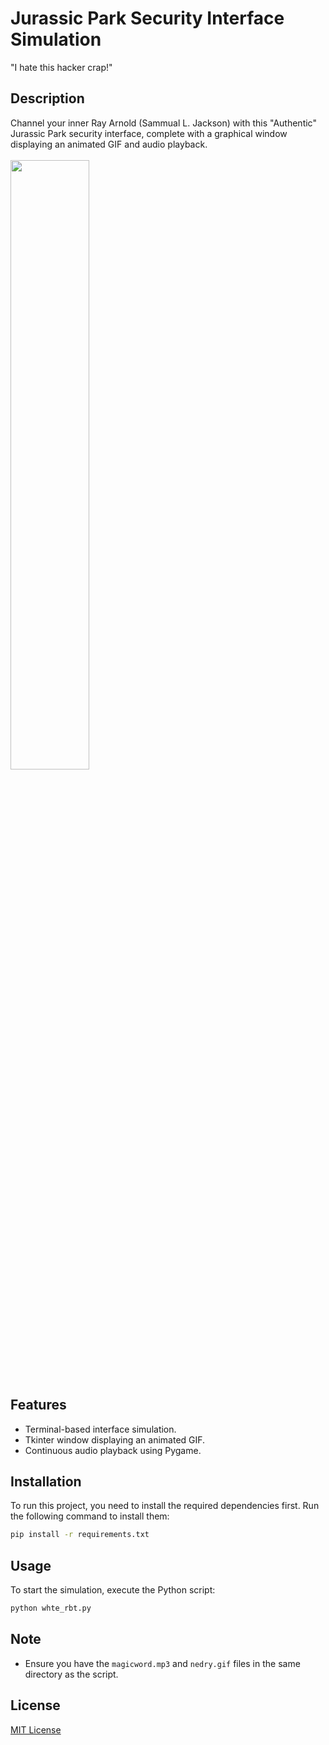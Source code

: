 # Jurassic Park Security Interface Simulation
"I hate this hacker crap!"

## Description
Channel your inner Ray Arnold (Sammual L. Jackson) with this "Authentic" Jurassic Park security interface, complete with a graphical window displaying an animated GIF and audio playback.
<br><br>
<img src="demo.png" width="50%" height="50%">

## Features
- Terminal-based interface simulation.
- Tkinter window displaying an animated GIF.
- Continuous audio playback using Pygame.

## Installation
To run this project, you need to install the required dependencies first. Run the following command to install them:

```bash
pip install -r requirements.txt
```

## Usage
To start the simulation, execute the Python script:

```bash
python whte_rbt.py
``` 

## Note
- Ensure you have the `magicword.mp3` and `nedry.gif` files in the same directory as the script.

## License
[MIT License](https://opensource.org/licenses/MIT)